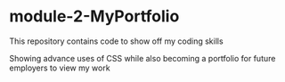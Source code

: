 # module-2-MyPortfolio
This repository contains code to show off my coding skills

Showing advance uses of CSS while also becoming a portfolio for future employers to view my work

